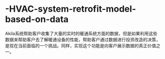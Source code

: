 # -HVAC-system-retrofit-model-based-on-data
Akila系统帮助客户收集了大量的实时的暖通系统方面的数据，但是如果利用这些数据来帮助客户去了解暖通设备的性能，帮助客户通过数据进行投资改造的决策，是现在当前面临的一个挑战。同样，实现这个功能是向客户展示数据的真正价值之一。
